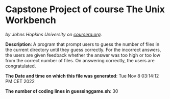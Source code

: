 # Capstone Project of course **The Unix Workbench**
*by Johns Hopkins University on [coursera.org](https://www.coursera.org/).*

**Description**: A program that prompt users to guess the number of files in the current directory until they guess correctly. For the incorrect answers, the users are given feedback whether the answer was too high or too low from the correct number of files. On answering correctly, the users are congratulated.

**The Date and time on which this file was generated**: Tue Nov  8 03:14:12 PM CET 2022

**The number of coding lines in guessinggame.sh**: 30
